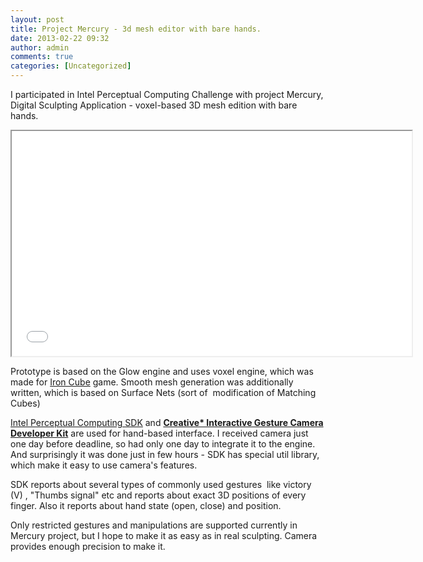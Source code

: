 ```yaml
---
layout: post
title: Project Mercury - 3d mesh editor with bare hands.
date: 2013-02-22 09:32
author: admin
comments: true
categories: [Uncategorized]
---
```

I participated in Intel Perceptual Computing Challenge with project Mercury, Digital Sculpting Application - voxel-based 3D mesh edition with bare hands.

<iframe src="//www.youtube.com/embed/y6779QOnh6A" height="360" width="640"></iframe>

Prototype is based on the Glow engine and uses voxel engine, which was made for <a href="http://www.moddb.com/games/iron-cube">Iron Cube</a> game. Smooth mesh generation was additionally written, which is based on Surface Nets (sort of  modification of Matching Cubes)

<a href="http://software.intel.com/en-us/vcsource/tools/perceptual-computing-sdk">Intel Perceptual Computing SDK</a> and <strong><a href="http://click.intel.com/intelsdk/Creative_Interactive_Gesture_Camera_Developer_Kit-P2061.aspx">Creative* Interactive Gesture Camera Developer Kit</a></strong> are used for hand-based interface. I received camera just one day before deadline, so had only one day to integrate it to the engine. And surprisingly it was done just in few hours - SDK has special util library, which make it easy to use camera's features.

SDK reports about several types of commonly used gestures  like victory (V) , "Thumbs signal" etc and reports about exact 3D positions of every finger. Also it reports about hand state (open, close) and position.

Only restricted gestures and manipulations are supported currently in Mercury project, but I hope to make it as easy as in real sculpting. Camera provides enough precision to make it.
